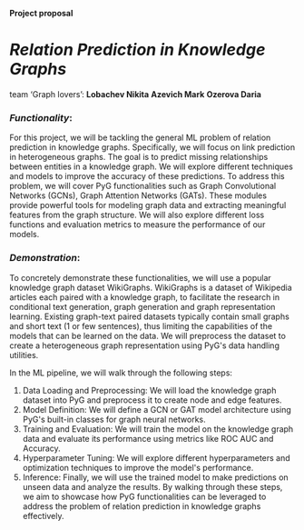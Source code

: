 **Project proposal**
# _Relation Prediction in Knowledge Graphs_ #

team ‘Graph lovers’:
**Lobachev Nikita**
**Azevich Mark**
**Ozerova Daria**

### _Functionality_:
For this project, we will be tackling the general ML problem of relation prediction in knowledge graphs. Specifically, we will focus on link prediction in heterogeneous graphs. The goal is to predict missing relationships between entities in a knowledge graph. We will explore different techniques and models to improve the accuracy of these predictions.
To address this problem, we will cover PyG functionalities such as Graph Convolutional Networks (GCNs), Graph Attention Networks (GATs). These modules provide powerful tools for modeling graph data and extracting meaningful features from the graph structure. We will also explore different loss functions and evaluation metrics to measure the performance of our models.

### _Demonstration_:
To concretely demonstrate these functionalities, we will use a popular knowledge graph dataset WikiGraphs. WikiGraphs is a dataset of Wikipedia articles each paired with a knowledge graph, to facilitate the research in conditional text generation, graph generation and graph representation learning. Existing graph-text paired datasets typically contain small graphs and short text (1 or few sentences), thus limiting the capabilities of the models that can be learned on the data. We will preprocess the dataset to create a heterogeneous graph representation using PyG's data handling utilities.

In the ML pipeline, we will walk through the following steps:
1. Data Loading and Preprocessing: We will load the knowledge graph dataset into PyG and preprocess it to create node and edge features.
2. Model Definition: We will define a GCN or GAT model architecture using PyG's built-in classes for graph neural networks.
3. Training and Evaluation: We will train the model on the knowledge graph data and evaluate its performance using metrics like ROC AUC and Accuracy.
4. Hyperparameter Tuning: We will explore different hyperparameters and optimization techniques to improve the model's performance.
5. Inference: Finally, we will use the trained model to make predictions on unseen data and analyze the results.
By walking through these steps, we aim to showcase how PyG functionalities can be leveraged to address the problem of relation prediction in knowledge graphs effectively.




